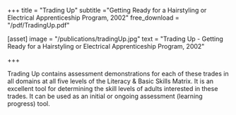 +++
title = "Trading Up"
subtitle ="Getting Ready for a Hairstyling or Electrical Apprenticeship Program,  2002"
free_download = "/pdf/TradingUp.pdf"

[asset]
  image = "/publications/tradingUp.jpg"
  text = "Trading Up - Getting Ready for a Hairstyling or Electrical Apprenticeship Program, 2002"


+++

Trading Up contains assessment demonstrations for each of these trades in all domains at all five levels of the Literacy & Basic Skills Matrix. It is an excellent tool for determining the skill levels of adults interested in these trades. It can be used as an initial or ongoing assessment (learning progress) tool.